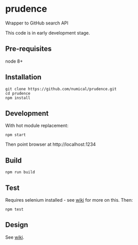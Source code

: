 # prudence
Wrapper to GitHub search API

This code is in early development stage.

## Pre-requisites
node 8+

## Installation
```
git clone https://github.com/numical/prudence.git
cd prudence
npm install
```

## Development
With hot module replacement:
```
npm start
```
Then point browser at http://localhost:1234

## Build
```
npm run build
```

## Test
Requires selenium installed - see [wiki](https://github.com/numical/prudence/wiki) for more on this.
Then:
```
npm test
```

## Design
See [wiki](https://github.com/numical/prudence/wiki).
